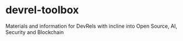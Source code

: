 # devrel-toolbox
Materials and information for DevRels with incline into Open Source, AI, Security and Blockchain
